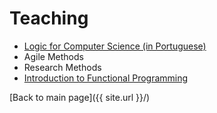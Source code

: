 # Teaching

- [Logic for Computer Science (in Portuguese)](https://logicaparacomputacao.github.io/)
- Agile Methods
- Research Methods
- [Introduction to Functional Programming](https://github.com/adolfont/caes005-introduction-to-functional-programming)


[Back to main page]({{ site.url }}/)
